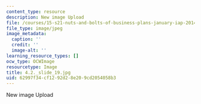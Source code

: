 ```yaml
---
content_type: resource
description: New image Upload
file: /courses/15-s21-nuts-and-bolts-of-business-plans-january-iap-2014/62997f34cf1292d28e209cd2054058b3_4.2._slide_19.jpg
file_type: image/jpeg
image_metadata:
  caption: ''
  credit: ''
  image-alt: ''
learning_resource_types: []
ocw_type: OCWImage
resourcetype: Image
title: 4.2._slide_19.jpg
uid: 62997f34-cf12-92d2-8e20-9cd2054058b3
---
```

New image Upload